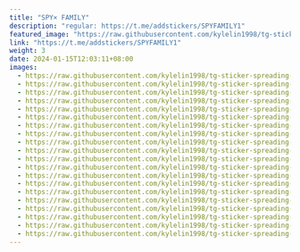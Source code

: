 ```yaml
---
title: "SPY× FAMILY"
description: "regular: https://t.me/addstickers/SPYFAMILY1"
featured_image: "https://raw.githubusercontent.com/kylelin1998/tg-sticker-spreading-worldwide-images/main/img/856ac855-a250-4ec9-b4ab-c8b2a9bc7208.jpg"
link: "https://t.me/addstickers/SPYFAMILY1"
weight: 3
date: 2024-01-15T12:03:11+08:00
images:
  - https://raw.githubusercontent.com/kylelin1998/tg-sticker-spreading-worldwide-images/main/img/856ac855-a250-4ec9-b4ab-c8b2a9bc7208.jpg
  - https://raw.githubusercontent.com/kylelin1998/tg-sticker-spreading-worldwide-images/main/img/fff9e5dc-5362-4188-8701-e1f895ac5a49.jpg
  - https://raw.githubusercontent.com/kylelin1998/tg-sticker-spreading-worldwide-images/main/img/97030216-739e-45e9-8266-7e1fa53f5cec.jpg
  - https://raw.githubusercontent.com/kylelin1998/tg-sticker-spreading-worldwide-images/main/img/19aa7d4a-c5b0-4e1f-89d3-72569a5ec1ad.jpg
  - https://raw.githubusercontent.com/kylelin1998/tg-sticker-spreading-worldwide-images/main/img/0a3e8a6d-194f-4f8e-b310-aee8f3fae972.jpg
  - https://raw.githubusercontent.com/kylelin1998/tg-sticker-spreading-worldwide-images/main/img/c9ea2aa9-ec80-43c8-b5a1-dc610fdf46dd.jpg
  - https://raw.githubusercontent.com/kylelin1998/tg-sticker-spreading-worldwide-images/main/img/3a61ca91-a78c-4357-8750-8c99bd0ed620.jpg
  - https://raw.githubusercontent.com/kylelin1998/tg-sticker-spreading-worldwide-images/main/img/2d386032-04a7-454c-ba2c-87f9997e4223.jpg
  - https://raw.githubusercontent.com/kylelin1998/tg-sticker-spreading-worldwide-images/main/img/49dac9ae-b114-4a51-bdab-a28018ff2efb.jpg
  - https://raw.githubusercontent.com/kylelin1998/tg-sticker-spreading-worldwide-images/main/img/3dcf1d11-8883-4fd6-9e55-3da7b401264b.jpg
  - https://raw.githubusercontent.com/kylelin1998/tg-sticker-spreading-worldwide-images/main/img/7188adc4-f1f7-45e5-9730-db4c29ff1927.jpg
  - https://raw.githubusercontent.com/kylelin1998/tg-sticker-spreading-worldwide-images/main/img/5743dad9-4944-47af-a647-89a5c2502186.jpg
  - https://raw.githubusercontent.com/kylelin1998/tg-sticker-spreading-worldwide-images/main/img/3d96203a-b0f4-41b0-9ae0-9efb954729f5.jpg
  - https://raw.githubusercontent.com/kylelin1998/tg-sticker-spreading-worldwide-images/main/img/076ba606-8933-40db-ad3d-2f39593d2b12.jpg
  - https://raw.githubusercontent.com/kylelin1998/tg-sticker-spreading-worldwide-images/main/img/574e258b-0cb1-4590-95c7-f80bb3c2e8db.jpg
  - https://raw.githubusercontent.com/kylelin1998/tg-sticker-spreading-worldwide-images/main/img/7019b88d-8621-472f-b2e0-588e75a7dd64.jpg
  - https://raw.githubusercontent.com/kylelin1998/tg-sticker-spreading-worldwide-images/main/img/5e948863-5c29-4dc0-8af8-21579f6cc2f0.jpg
  - https://raw.githubusercontent.com/kylelin1998/tg-sticker-spreading-worldwide-images/main/img/5b7a765d-c11f-4bba-a0a5-739ff0aa44ac.jpg
  - https://raw.githubusercontent.com/kylelin1998/tg-sticker-spreading-worldwide-images/main/img/4774b74b-c6b2-4cf7-b6ca-1de59ca427ce.jpg
  - https://raw.githubusercontent.com/kylelin1998/tg-sticker-spreading-worldwide-images/main/img/8d0b8437-db03-4569-ae59-fcea6f61e553.jpg
---
```

